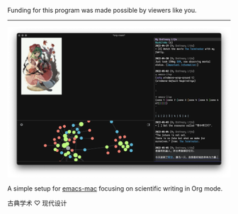 Funding for this program was made possible by viewers like you.

---

![](./img/1490AA3F-B496-4E73-B2D2-80FF9271DD09.png)

A simple setup for [emacs-mac](https://bitbucket.org/mituharu/emacs-mac/src/work/) focusing on scientific writing in Org mode.

古典学术 ♡ 现代设计
